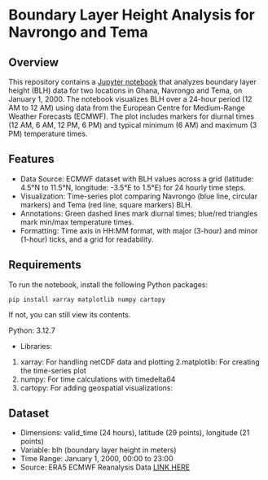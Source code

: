 # Boundary Layer Height Analysis for Navrongo and Tema

## Overview
This repository contains a [Jupyter notebook](`/GROUP6.ipynb`) that analyzes boundary layer height (BLH) data for two locations in Ghana, Navrongo and Tema, on January 1, 2000. The notebook visualizes BLH over a 24-hour period (12 AM to 12 AM) using data from the European Centre for Medium-Range Weather Forecasts (ECMWF). The plot includes markers for diurnal times (12 AM, 6 AM, 12 PM, 6 PM) and typical minimum (6 AM) and maximum (3 PM) temperature times.

## Features
- Data Source: ECMWF dataset with BLH values across a grid (latitude: 4.5°N to 11.5°N, longitude: -3.5°E to 1.5°E) for 24 hourly time steps.
- Visualization: Time-series plot comparing Navrongo (blue line, circular markers) and Tema (red line, square markers) BLH.
- Annotations: Green dashed lines mark diurnal times; blue/red triangles mark min/max temperature times.
- Formatting: Time axis in HH:MM format, with major (3-hour) and minor (1-hour) ticks, and a grid for readability.

## Requirements
To run the notebook, install the following Python packages:
```
pip install xarray matplotlib numpy cartopy
```
If not, you can still view its contents.

Python: 3.12.7

- Libraries:
1. xarray: For handling netCDF data and plotting
2.matplotlib: For creating the time-series plot
3. numpy: For time calculations with timedelta64
4. cartopy: For adding geospatial visualizations:


## Dataset

- Dimensions: valid_time (24 hours), latitude (29 points), longitude (21 points)
- Variable: blh (boundary layer height in meters)
- Time Range: January 1, 2000, 00:00 to 23:00
- Source: ERA5 ECMWF Reanalysis Data [LINK HERE](https://cds.climate.copernicus.eu/datasets/reanalysis-era5-single-levels?tab=download)


